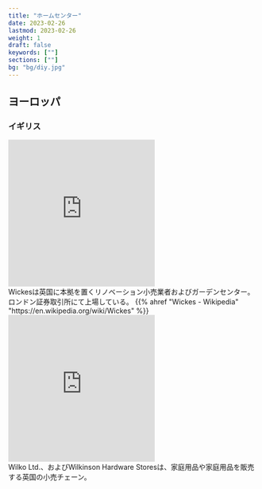 ```yaml
---
title: "ホームセンター"
date: 2023-02-26
lastmod: 2023-02-26
weight: 1
draft: false
keywords: [""]
sections: [""]
bg: "bg/diy.jpg"
---
```



## ヨーロッパ
### イギリス

<div class="googlemap-if">
<iframe src="https://www.google.com/maps/embed?pb=!4v1677760478165!6m8!1m7!1s1DxZflfZfBEB9qChHDz2ww!2m2!1d53.37559043496722!2d-1.47620012744859!3f147.2024378883245!4f1.5357451606549546!5f2.751626820305279" width="295" height="295" style="border:0;" allowfullscreen="" loading="lazy" referrerpolicy="no-referrer-when-downgrade"></iframe>
<div class="description">
Wickesは英国に本拠を置くリノベーション小売業者およびガーデンセンター。ロンドン証券取引所にて上場している。
{{% ahref "Wickes - Wikipedia" "https://en.wikipedia.org/wiki/Wickes" %}}
</div>

<iframe src="https://www.google.com/maps/embed?pb=!4v1677843308735!6m8!1m7!1sEkeFudAfHfeMBfQTeP5jjg!2m2!1d52.63773181606981!2d-1.13069399112191!3f30.599696108268567!4f2.9820979613480745!5f1.6681055020430153" width="295" height="295" style="border:0;" allowfullscreen="" loading="lazy" referrerpolicy="no-referrer-when-downgrade"></iframe>
<div class="description">
Wilko Ltd.、およびWilkinson Hardware Storesは、家庭用品や家庭用品を販売する英国の小売チェーン。
</div>
</div>